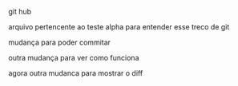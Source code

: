
git hub

arquivo pertencente ao teste alpha para entender esse treco de git

mudança para poder commitar 

outra mudança para ver como funciona

agora outra mudanca para mostrar o diff
